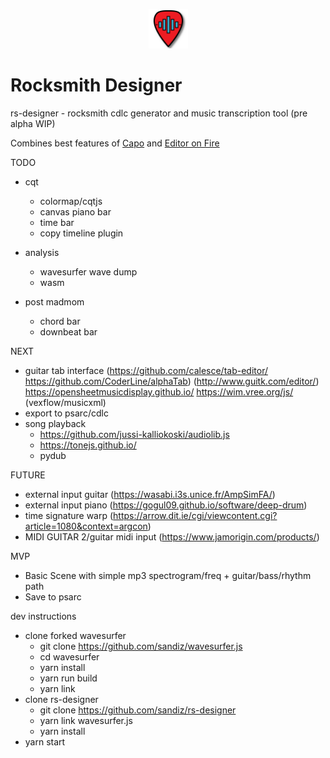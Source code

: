 <p align="center">
<img width="12.5%" src="https://github.com/sandiz/rs-designer/raw/master/src/assets/icons/icon-1024x1024.png">
</p>

# Rocksmith Designer
rs-designer - rocksmith cdlc generator and music transcription tool (pre alpha WIP)

Combines best features of [Capo](http://supermegaultragroovy.com/products/capo/mac/) and [Editor on Fire](https://github.com/raynebc/editor-on-fire)

TODO

- cqt
    - colormap/cqtjs
    - canvas piano bar 
    - time bar
    - copy timeline plugin

- analysis
   - wavesurfer wave dump
   - wasm

- post madmom
    - chord bar
    - downbeat bar


NEXT

- guitar tab interface (https://github.com/calesce/tab-editor/ https://github.com/CoderLine/alphaTab) (http://www.guitk.com/editor/)
https://opensheetmusicdisplay.github.io/
https://wim.vree.org/js/ (vexflow/musicxml)
- export to psarc/cdlc
- song playback
  - https://github.com/jussi-kalliokoski/audiolib.js
  - https://tonejs.github.io/
  - pydub


FUTURE
- external input guitar (https://wasabi.i3s.unice.fr/AmpSimFA/)
- external input piano (https://gogul09.github.io/software/deep-drum)
- time signature warp (https://arrow.dit.ie/cgi/viewcontent.cgi?article=1080&context=argcon)
- MIDI GUITAR 2/guitar midi input (https://www.jamorigin.com/products/)


MVP
- Basic Scene with simple mp3 spectrogram/freq + guitar/bass/rhythm path
- Save to psarc


dev instructions
- clone forked wavesurfer
    - git clone https://github.com/sandiz/wavesurfer.js
    - cd wavesurfer
    - yarn install
    - yarn run build
    - yarn link
- clone rs-designer
    - git clone https://github.com/sandiz/rs-designer
    - yarn link wavesurfer.js
    - yarn install
- yarn start